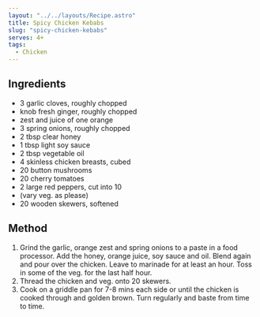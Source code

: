 ```yaml
---
layout: "../../layouts/Recipe.astro"
title: Spicy Chicken Kebabs
slug: "spicy-chicken-kebabs"
serves: 4+
tags:
  - Chicken
---
```


## Ingredients

- 3 garlic cloves, roughly chopped
- knob fresh ginger, roughly chopped
- zest and juice of one orange
- 3 spring onions, roughly chopped
- 2 tbsp clear honey
- 1 tbsp light soy sauce
- 2 tbsp vegetable oil
- 4 skinless chicken breasts, cubed
- 20 button mushrooms
- 20 cherry tomatoes
- 2 large red peppers, cut into 10
- (vary veg. as please)
- 20 wooden skewers, softened

## Method

1. Grind the garlic, orange zest and spring onions to a paste in a food processor. Add the honey, orange juice, soy sauce and oil. Blend again and pour over the chicken. Leave to marinade for at least an hour. Toss in some of the veg. for the last half hour.
1. Thread the chicken and veg. onto 20 skewers.
1. Cook on a griddle pan for 7-8 mins each side or until the chicken is cooked through and golden brown. Turn regularly and baste from time to time.